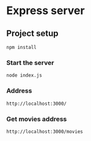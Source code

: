 # Express server

## Project setup

```
npm install
```

### Start the server

```
node index.js
```

### Address

```
http://localhost:3000/
```

### Get movies address

```
http://localhost:3000/movies
```
